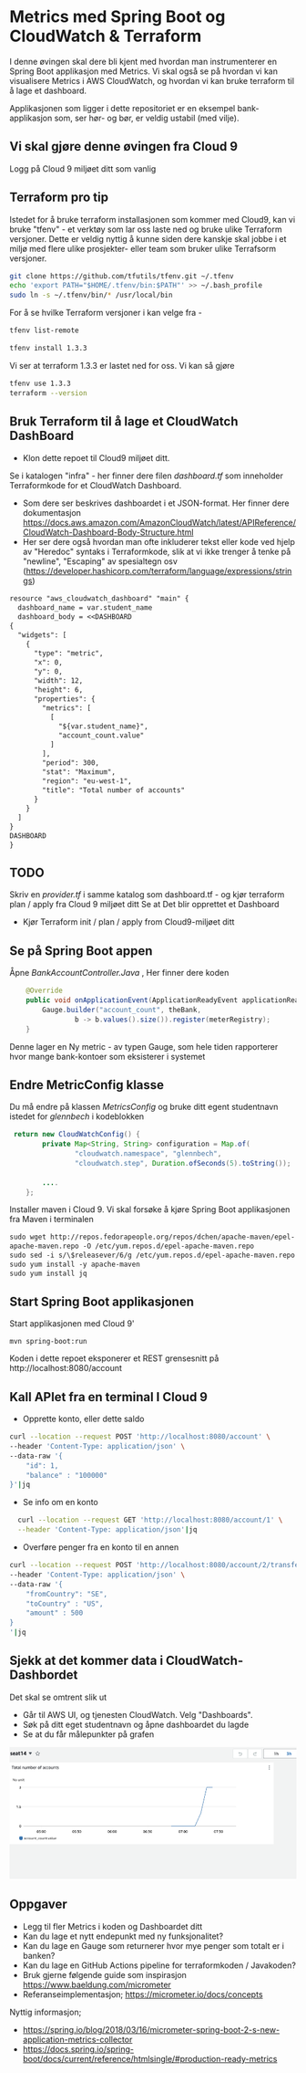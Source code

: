 # Metrics med Spring Boot og CloudWatch & Terraform

I denne øvingen skal dere bli kjent med hvordan man instrumenterer en Spring Boot applikasjon med Metrics. 
Vi skal også se på hvordan vi kan visualisere Metrics i AWS CloudWatch, og hvordan vi kan bruke terraform til å lage 
et dashboard.

Applikasjonen som ligger i dette repositoriet er en eksempel bank-applikasjon som, ser hør- og bør, er veldig ustabil 
(med vilje). 


## Vi skal gjøre denne øvingen fra Cloud 9 

Logg på Cloud 9 miljøet ditt som vanlig 

## Terraform pro tip 

Istedet for å bruke terraform installasjonen som kommer med Cloud9, kan vi bruke "tfenv" - et verktøy som lar oss laste ned 
og bruke ulike Terraform versjoner. Dette er veldig nyttig å kunne siden dere kanskje skal jobbe i et miljø med flere ulike 
prosjekter- eller team som bruker ulike Terrafsorm versjoner. 

```sh   
git clone https://github.com/tfutils/tfenv.git ~/.tfenv
echo 'export PATH="$HOME/.tfenv/bin:$PATH"' >> ~/.bash_profile
sudo ln -s ~/.tfenv/bin/* /usr/local/bin
```

For å se hvilke Terraform versjoner i kan velge fra -  

```sh
tfenv list-remote
```

```sh
tfenv install 1.3.3
```

Vi ser at terraform 1.3.3 er lastet ned for oss. Vi kan så gjøre 

```sh
tfenv use 1.3.3
terraform --version
```


## Bruk Terraform til å lage et CloudWatch DashBoard 

* Klon dette repoet til Cloud9 miljøet ditt. 

Se i katalogen "infra" - her finner dere filen *dashboard.tf* som inneholder Terraformkode for et CloudWatch Dashboard.

* Som dere ser beskrives dashboardet i et JSON-format. Her finner dere dokumentasjon https://docs.aws.amazon.com/AmazonCloudWatch/latest/APIReference/CloudWatch-Dashboard-Body-Structure.html
* Her ser dere også hvordan man ofte inkluderer tekst eller kode ved hjelp av  "Heredoc" syntaks i Terraformkode, slik at vi ikke trenger å tenke på "newline", "Escaping" av spesialtegn osv (https://developer.hashicorp.com/terraform/language/expressions/strings)

```hcl
resource "aws_cloudwatch_dashboard" "main" {
  dashboard_name = var.student_name
  dashboard_body = <<DASHBOARD
{
  "widgets": [
    {
      "type": "metric",
      "x": 0,
      "y": 0,
      "width": 12,
      "height": 6,
      "properties": {
        "metrics": [
          [
            "${var.student_name}",
            "account_count.value"
          ]
        ],
        "period": 300,
        "stat": "Maximum",
        "region": "eu-west-1",
        "title": "Total number of accounts"
      }
    }
  ]
}
DASHBOARD
}
```
## TODO 

Skriv en *provider.tf* i samme katalog som dashboard.tf - og kjør terraform plan / apply fra Cloud 9 miljøet ditt
Se at Det blir opprettet et Dashboard

* Kjør Terraform  init / plan / apply from Cloud9-miljøet ditt

## Se på Spring Boot appen 

Åpne *BankAccountController.Java* , Her finner dere koden

```java
    @Override
    public void onApplicationEvent(ApplicationReadyEvent applicationReadyEvent) {
        Gauge.builder("account_count", theBank,
                b -> b.values().size()).register(meterRegistry);
    }
```
Denne lager en Ny metric - av typen Gauge, som hele tiden rapporterer hvor mange bank-kontoer som eksisterer i systemet 

## Endre MetricConfig klasse

Du må endre på klassen *MetricsConfig* og bruke ditt egent studentnavn istedet for *glennbech* i kodeblokken 

````java
 return new CloudWatchConfig() {
        private Map<String, String> configuration = Map.of(
                "cloudwatch.namespace", "glennbech",
                "cloudwatch.step", Duration.ofSeconds(5).toString());
        
        ....
    };
````

Installer maven i Cloud 9. Vi skal forsøke å kjøre Spring Boot applikasjonen fra Maven i terminalen

```
sudo wget http://repos.fedorapeople.org/repos/dchen/apache-maven/epel-apache-maven.repo -O /etc/yum.repos.d/epel-apache-maven.repo
sudo sed -i s/\$releasever/6/g /etc/yum.repos.d/epel-apache-maven.repo
sudo yum install -y apache-maven
sudo yum install jq
```

## Start Spring Boot applikasjonen 

Start applikasjonen med Cloud 9'
```
mvn spring-boot:run
```

Koden i dette repoet eksponerer et REST grensesnitt på http://localhost:8080/account

## Kall APIet fra en terminal I Cloud 9 

* Opprette konto, eller dette saldo

```sh
curl --location --request POST 'http://localhost:8080/account' \
--header 'Content-Type: application/json' \
--data-raw '{
    "id": 1,
    "balance" : "100000"
}'|jq
```

* Se info om en konto
```sh 
  curl --location --request GET 'http://localhost:8080/account/1' \
  --header 'Content-Type: application/json'|jq
```

* Overføre penger fra en konto til en annen

```sh
curl --location --request POST 'http://localhost:8080/account/2/transfer/3' \
--header 'Content-Type: application/json' \
--data-raw '{
    "fromCountry": "SE",
    "toCountry" : "US",
    "amount" : 500
}
'|jq
```

## Sjekk at det kommer data i CloudWatch- Dashbordet 

Det skal se omtrent slik ut 

* Går til AWS UI, og tjenesten CloudWatch. Velg "Dashboards".
* Søk på ditt eget studentnavn og åpne dashboardet du lagde
* Se at du får målepunkter på grafen

![Alt text](img/dashboard.png  "a title")


## Oppgaver

* Legg til fler Metrics i koden og Dashboardet ditt
* Kan du lage et nytt endepunkt med ny funksjonalitet? 
* Kan du lage en Gauge som returnerer hvor mye penger som totalt er i banken?
* Kan du lage en GitHub Actions pipeline for terraformkoden / Javakoden? 
* Bruk gjerne følgende guide som inspirasjon https://www.baeldung.com/micrometer
* Referanseimplementasjon; https://micrometer.io/docs/concepts

Nyttig informasjon; 

- https://spring.io/blog/2018/03/16/micrometer-spring-boot-2-s-new-application-metrics-collector
- https://docs.spring.io/spring-boot/docs/current/reference/htmlsingle/#production-ready-metrics
